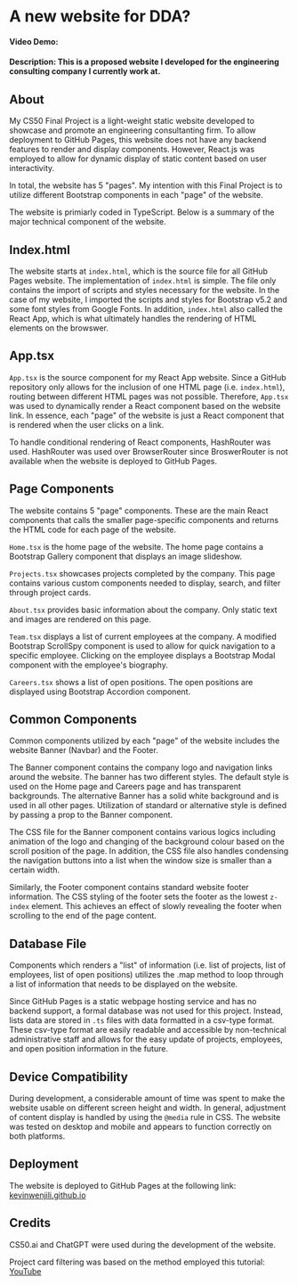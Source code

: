 # A new website for DDA?
#### Video Demo:
#### Description: This is a proposed website I developed for the engineering consulting company I currently work at.

## About
My CS50 Final Project is a light-weight static website developed to showcase and promote an engineering consultanting firm. To allow deployment to GitHub Pages, this website does not have any backend features to render and display components. However, React.js was employed to allow for dynamic display of static content based on user interactivity. 

In total, the website has 5 "pages". My intention with this Final Project is to utilize different Bootstrap components in each "page" of the website.

The website is primiarly coded in TypeScript. Below is a summary of the major technical component of the website.

## Index.html
The website starts at `index.html`, which is the source file for all GitHub Pages website. The implementation of `index.html` is simple. The file only contains the import of scripts and styles necessary for the website. In the case of my website, I imported the scripts and styles for Bootstrap v5.2 and some font styles from Google Fonts. In addition, `index.html` also called the React App, which is what ultimately handles the rendering of HTML elements on the browswer.

## App.tsx
`App.tsx` is the source component for my React App website. Since a GitHub repository only allows for the inclusion of one HTML page (i.e. `index.html`), routing between different HTML pages was not possible. Therefore, `App.tsx` was used to dynamically render a React component based on the website link. In essence, each "page" of the website is just a React component that is rendered when the user clicks on a link.

To handle conditional rendering of React components, HashRouter was used. HashRouter was used over BrowserRouter since BroswerRouter is not available when the website is deployed to GitHub Pages. 

## Page Components
The website contains 5 "page" components. These are the main React components that calls the smaller page-specific components and returns the HTML code for each page of the website.

`Home.tsx` is the home page of the website. The home page contains a Bootstrap Gallery component that displays an image slideshow.

`Projects.tsx` showcases projects completed by the company. This page contains various custom components needed to display, search, and filter through project cards.

`About.tsx` provides basic information about the company. Only static text and images are rendered on this page.

`Team.tsx` displays a list of current employees at the company. A modified Bootstrap ScrollSpy component is used to allow for quick navigation to a specific employee. Clicking on the employee displays a Bootstrap Modal component with the employee's biography.

`Careers.tsx` shows a list of open positions. The open positions are displayed using Bootstrap Accordion component.

## Common Components
Common components utilized by each "page" of the website includes the website Banner (Navbar) and the Footer.

The Banner component contains the company logo and navigation links around the website. The banner has two different styles. The default style is used on the Home page and Careers page and has transparent backgrounds. The alternative Banner has a solid white background and is used in all other pages. Utilization of standard or alternative style is defined by passing a prop to the Banner component. 

The CSS file for the Banner component contains various logics including animation of the logo and changing of the background colour based on the scroll position of the page. In addition, the CSS file also handles condensing the navigation buttons into a list when the window size is smaller than a certain width.

Similarly, the Footer component contains standard website footer information. The CSS styling of the footer sets the footer as the lowest `z-index` element. This achieves an effect of slowly revealing the footer when scrolling to the end of the page content.

## Database File
Components which renders a "list" of information (i.e. list of projects, list of employees, list of open positions) utilizes the .map method to loop through a list of information that needs to be displayed on the website.

Since GitHub Pages is a static webpage hosting service and has no backend support, a formal database was not used for this project. Instead, lists data are stored in `.ts` files with data formatted in a csv-type format. These csv-type format are easily readable and accessible by non-technical administrative staff and allows for the easy update of projects, employees, and open position information in the future. 

## Device Compatibility
During development, a considerable amount of time was spent to make the website usable on different screen height and width. In general, adjustment of content display is handled by using the `@media` rule in CSS. The website was tested on desktop and mobile and appears to function correctly on both platforms.

## Deployment
The website is deployed to GitHub Pages at the following link:
[kevinwenjili.github.io](https://kevinwenjili.github.io/dda-website/)

## Credits
CS50.ai and ChatGPT were used during the development of the website.

Project card filtering was based on the method employed this tutorial: [YouTube](https://www.youtube.com/watch?v=lfm_Hu0hEms)

